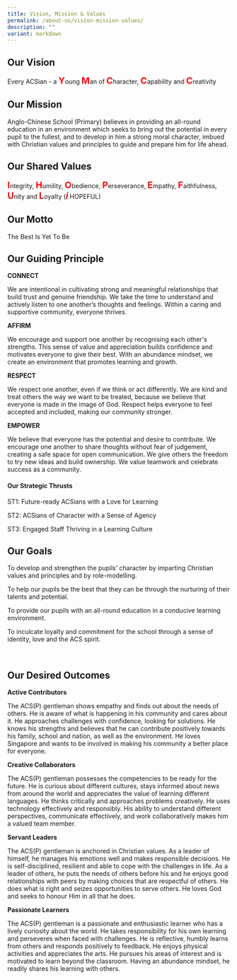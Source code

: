 ```yaml
---
title: Vision, Mission & Values
permalink: /about-us/vision-mission-values/
description: ""
variant: markdown
---
```

**<h2><strong>Our Vision</strong></h2>**
<p></p>




<p>Every ACSian - a <strong><span style="color:red;font-weight:bold;font-size:20px">Y</span></strong>oung <strong><span style="color:red;font-weight:bold;font-size:20px">M</span></strong>an of <strong><span style="color:red;font-weight:bold;font-size:20px">C</span></strong>haracter, <strong><span style="color:red;font-weight:bold;font-size:20px">C</span></strong>apability
and <strong><span style="color:red;font-weight:bold;font-size:20px">C</span></strong>reativity</p>
<h2><strong>Our Mission</strong></h2>
<p>Anglo-Chinese School (Primary) believes in providing an all-round education
in an environment which seeks to bring out the potential in every pupil
to the fullest, and to develop in him a strong moral character, imbued
with Christian values and principles to guide and prepare him for life
ahead.</p>
	
<h2><strong>Our Shared Values</strong></h2>
<p><strong><span style="color:red;font-weight:bold;font-size:20px">I</span></strong>ntegrity, <strong><span style="color:red;font-weight:bold;font-size:20px">H</span></strong>umility, <strong><span style="color:red;font-weight:bold;font-size:20px">O</span></strong>bedience, <strong><span style="color:red;font-weight:bold;font-size:20px">P</span></strong>erseverance,<strong> <span style="color:red;font-weight:bold;font-size:20px">E</span></strong>mpathy, <strong><span style="color:red;font-weight:bold;font-size:20px">F</span></strong>aithfulness, <strong><span style="color:red;font-weight:bold;font-size:20px">U</span></strong>nity
and <strong><span style="color:red;font-weight:bold;font-size:20px">L</span></strong>oyalty (<strong><em><span style="color:red;font-weight:bold;font-size:20px">i</span></em> </strong> HOPEFUL)</p>
<h2><strong>Our Motto</strong></h2>
<p>The Best Is Yet To Be</p>
<h2><strong>Our Guiding Principle</strong></h2>
<p><strong>CONNECT</strong>
</p>
<p>We are intentional in cultivating strong and meaningful relationships
that build trust and genuine friendship. We take the time to understand
and actively listen to one another’s thoughts and feelings. Within a caring
and supportive community, everyone thrives.</p>
<p><strong>AFFIRM</strong>
</p>
<p>We encourage and support one another by recognising each other's strengths.
This sense of value and appreciation builds confidence and motivates everyone
to give their best. With an abundance mindset, we create an environment
that promotes learning and growth.</p>
<p><strong>RESPECT</strong>
</p>
<p>We respect one another, even if we think or act differently. We are kind
and treat others the way we want to be treated, because we believe that
everyone is made in the image of God. Respect helps everyone to feel accepted
and included, making our community stronger.</p>
<p><strong>EMPOWER</strong>
</p>
<p>We believe that everyone has the potential and desire to contribute. We
encourage one another to share thoughts without fear of judgement, creating
a safe space for open communication. We give others the freedom to try
new ideas and build ownership. We value teamwork and celebrate success
as a community.</p>
<h4><strong>Our Strategic Thrusts</strong></h4>
<p>ST1: Future-ready ACSians with a Love for Learning</p>
<p>ST2: ACSians of Character with a Sense of Agency</p>
<p>ST3: Engaged Staff Thriving in a Learning Culture</p>
<h2><strong>Our Goals</strong></h2>
<p>To develop and strengthen the pupils’ character by imparting Christian
values and principles and by role-modelling.</p>
<p>To help our pupils be the best that they can be through the nurturing
of their talents and potential.</p>
<p>To provide our pupils with an all-round education in a conducive learning
environment.</p>
<p>To inculcate loyalty and commitment for the school through a sense of
identity, love and the ACS spirit.</p>
<p>
<br>
</p>
<h2><strong>Our Desired Outcomes</strong></h2>
<p><strong>Active Contributors</strong>
</p>
<p>The ACS(P) gentleman shows empathy and finds out about the needs of others.
He is aware of what is happening in his community and cares about it. He
approaches challenges with confidence, looking for solutions. He knows
his strengths and believes that he can contribute positively towards his
family, school and nation, as well as the environment. He loves Singapore
and wants to be involved in making his community a better place for everyone.</p>
<p><strong>Creative Collaborators</strong>
</p>
<p>The ACS(P) gentleman possesses the competencies to be ready for the future.
He is curious about different cultures, stays informed about news from
around the world and appreciates the value of learning different languages.
He thinks critically and approaches problems creatively. He uses technology
effectively and responsibly. His ability to understand different perspectives,
communicate effectively, and work collaboratively makes him a valued team
member.</p>
<p><strong>Servant Leaders</strong>
</p>
<p>The ACS(P) gentleman is anchored in Christian values. As a leader of himself,
he manages his emotions well and makes responsible decisions. He is self-disciplined,
resilient and able to cope with the challenges in life. As a leader of
others, he puts the needs of others before his and he enjoys good relationships
with peers by making choices that are respectful of others. He does what
is right and seizes opportunities to serve others. He loves God and seeks
to honour Him in all that he does.</p>
<p><strong>Passionate Learners</strong>
</p>
<p>The ACS(P) gentleman is a passionate and enthusiastic learner who has
a lively curiosity about the world. He takes responsibility for his own
learning and perseveres when faced with challenges. He is reflective, humbly
learns from others and responds positively to feedback. He enjoys physical
activities and appreciates the arts. He pursues his areas of interest and
is motivated to learn beyond the classroom. Having an abundance mindset,
he readily shares his learning with others.</p>
<p></p>
<p></p>
